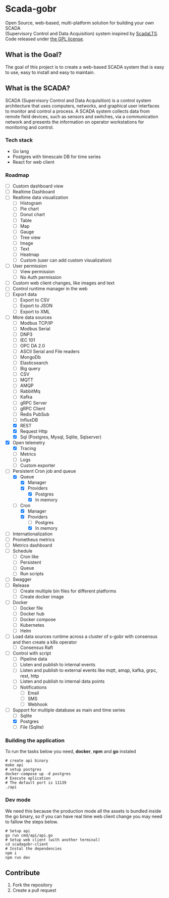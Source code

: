 # Scada-gobr

Open Source, web-based, multi-platform solution for building your own SCADA   
(Supervisory Control and Data Acquisition) system inspired by [ScadaLTS](https://github.com/SCADA-LTS/Scada-LTS).
Code released under [the GPL license](https://github.com/SCADA-LTS/Scada-LTS/blob/develop/LICENSE).

## What is the Goal?

The goal of this project is to create a web-based SCADA system that is easy to use, easy to install and
easy to maintain.

## What is the SCADA?

SCADA (Supervisory Control and Data Acquisition) is a control system architecture that uses computers,
networks, and graphical user interfaces to monitor and control a process. A SCADA system collects data
from remote field devices, such as sensors and switches, via a communication network and presents the
information on operator workstations for monitoring and control.

### Tech stack

* Go lang
* Postgres with timescale DB for time series
* React for web client

### Roadmap

* [ ] Custom dashboard view
* [ ] Realtime Dashboard
* [ ] Realtime data visualization
    * [ ] Histogram
    * [ ] Pie chart
    * [ ] Donut chart
    * [ ] Table
    * [ ] Map
    * [ ] Gauge
    * [ ] Tree view
    * [ ] Image
    * [ ] Text
    * [ ] Heatmap
    * [ ] Custom (user can add custom visualization)
* [ ] User permission
    * [ ] View permission
    * [ ] No Auth permission
* [ ] Custom web client changes, like images and text
* [ ] Control runtime manager in the web
* [ ] Export data
    * [ ] Export to CSV
    * [ ] Export to JSON
    * [ ] Export to XML
* [ ] More data sources
    * [ ] Modbus TCP/IP
    * [ ] Modbus Serial
    * [ ] DNP3
    * [ ] IEC 101
    * [ ] OPC DA 2.0
    * [ ] ASCII Serial and File readers
    * [ ] MongoDb
    * [ ] Elasticsearch
    * [ ] Big query
    * [ ] CSV
    * [ ] MQTT
    * [ ] AMQP
    * [ ] RabbitMq
    * [ ] Kafka
    * [ ] gRPC Server
    * [ ] gRPC Client
    * [ ] Redis PubSub
    * [ ] InfluxDB
    * [x] REST
    * [x] Request Http
    * [x] Sql (Postgres, Mysql, Sqlite, Sqlserver)
* [x] Open telemetry
    * [x] Tracing
    * [ ] Metrics
    * [ ] Logs
    * [ ] Custom exporter
* [ ] Persistent Cron job and queue
    * [X] Queue
        * [X] Manager
        * [X] Providers
            * [X] Postgres
            * [X] In memory
    * [ ] Cron
        * [x] Manager
        * [x] Providers
            * [ ] Postgres
            * [x] In memory
* [ ] Internationalization
* [ ] Prometheus metrics
* [ ] Metrics dashboard
* [ ] Schedule
    * [ ] Cron like
    * [ ] Persistent
    * [ ] Queue
    * [ ] Run scripts
* [ ] Swagger
* [ ] Release
    * [ ] Create multiple bin files for different platforms
    * [ ] Create docker image
* [ ] Docker
    * [ ] Docker file
    * [ ] Docker hub
    * [ ] Docker compose
    * [ ] Kubernetes
    * [ ] Helm
* [ ] Load data sources runtime across a cluster of s-gobr with consensus and then create a k8s operator
    * [ ] Consensus Raft
* [ ] Control with script
    * [ ] Pipeline data
    * [ ] Listen and publish to internal events
    * [ ] Listen and publish to external events like mqtt, amqp, kafka, grpc, rest, http
    * [ ] Listen and publish to internal data points
    * [ ] Notifications
        * [ ] Email
        * [ ] SMS
        * [ ] Webhook
* [ ] Support for multiple database as main and time series
    * [ ] Sqlite
    * [x] Postgres
    * [ ] File (Sqlite)

### Building the application

To run the tasks below you need, **docker**, **npm** and **go** instaled

```shell
# create api binary
make api
# setup postgres
docker-compose up -d postgres
# Execute aplication
# The default port is 11139
./api
```

### Dev mode

We need this because the production mode all the assets is bundled inside the go binary, so if you can have real time
web client change you may need to fallow the steps below.

```shell
# Setup api
go run cmd/api/api.go
# Setup web client (with another terminal)
cd scadagobr-client
# Instal the dependencies
npm i
npm run dev
```

## Contribute

1. Fork the repository
2. Create a pull request
